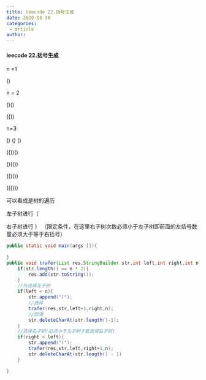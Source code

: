 ```yaml
---
title: leecode 22.括号生成
date: 2020-08-30
categories:
 - article
author:
---
```

#### leecode 22.括号生成

n =1 

()

n = 2 

()()

(())

n=3

() () ()

(())()

()(())

(()())

((()))



可以看成是树的遍历

左子树进行（

右子树进行 ） （限定条件，在这里右子树次数必须小于左子树即前面的左括号数量必须大于等于右括号）



```java
public static void main(args []){
    
}
public void trafer(List res,StringBuilder str,int left,int right,int n){
    if(str.length() == n * 2){
        res.add(str.toString());
    }
    //先选择左子树
    if(left < n){
        str.append("(");
        //选择
        trafer(res,str,left+1,right,n);
        //回溯
        str.deleteCharAt(str.length()-1);
    }
    //选择右子树(必须小于左子树才能选择右子树)
    if(right < left){
        str.append(")");
        trafer(res,str,left,right+1,n);
        str.deleteCharAt(str.length() - 1)
    }
   
}
```











